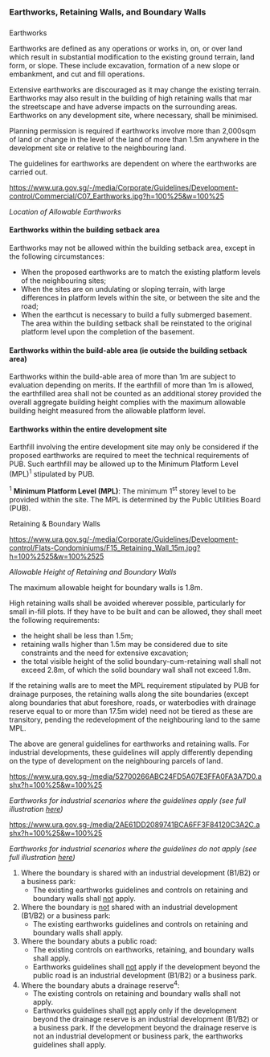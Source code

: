 ### Earthworks, Retaining Walls, and Boundary Walls

### 

<a href="#Table-3" class="collapsible collapsed"
data-toggle="collapse"></a>

Earthworks

Earthworks are defined as any operations or works in, on, or over land
which result in substantial modification to the existing ground terrain,
land form, or slope. These include excavation, formation of a new slope
or embankment, and cut and fill operations.

Extensive earthworks are discouraged as it may change the existing
terrain. Earthworks may also result in the building of high retaining
walls that mar the streetscape and have adverse impacts on the
surrounding areas. Earthworks on any development site, where necessary,
shall be minimised.

Planning permission is required if earthworks involve more than 2,000sqm
of land or change in the level of the land of more than 1.5m anywhere in
the development site or relative to the neighbouring land.

The guidelines for earthworks are dependent on where the earthworks are
carried out.

<https://www.ura.gov.sg/-/media/Corporate/Guidelines/Development-control/Commercial/C07_Earthworks.jpg?h=100%25&w=100%25>

*Location of Allowable Earthworks*

<a href="#Earthworks-Setback" class="collapsible collapsed"
data-parent="#Table-31" data-toggle="collapse"></a>

#### Earthworks within the building setback area

Earthworks may not be allowed within the building setback area, except
in the following circumstances:

-   When the proposed earthworks are to match the existing platform
    levels of the neighbouring sites;
-   When the sites are on undulating or sloping terrain, with large
    differences in platform levels within the site, or between the site
    and the road;
-   When the earthcut is necessary to build a fully submerged basement.
    The area within the building setback shall be reinstated to the
    original platform level upon the completion of the basement.

<a href="#Earthworks-Buildable" class="collapsible collapsed"
data-parent="#Table-31" data-toggle="collapse"></a>

#### Earthworks within the build-able area (ie outside the building setback area)

Earthworks within the build-able area of more than 1m are subject to
evaluation depending on merits. If the earthfill of more than 1m is
allowed, the earthfilled area shall not be counted as an additional
storey provided the overall aggregate building height complies with the
maximum allowable building height measured from the allowable platform
level.

<a href="#Earthworks-Site" class="collapsible collapsed"
data-parent="#Table-31" data-toggle="collapse"></a>

#### Earthworks within the entire development site

Earthfill involving the entire development site may only be considered
if the proposed earthworks are required to meet the technical
requirements of PUB. Such earthfill may be allowed up to the Minimum
Platform Level (MPL)<sup>1</sup> stipulated by PUB.

<sup>1</sup> **Minimum Platform Level (MPL)**: The minimum
1<sup>st</sup> storey level to be provided within the site. The MPL is
determined by the Public Utilities Board (PUB).

<a href="#Retaining-Boundary-Walls" class="collapsible collapsed"
data-toggle="collapse"></a>

Retaining & Boundary Walls

<https://www.ura.gov.sg/-/media/Corporate/Guidelines/Development-control/Flats-Condominiums/F15_Retaining_Wall_15m.jpg?h=100%2525&w=100%2525>

*Allowable Height of Retaining and Boundary Walls*

The maximum allowable height for boundary walls is 1.8m.

High retaining walls shall be avoided wherever possible, particularly
for small in-fill plots. If they have to be built and can be allowed,
they shall meet the following requirements:

-   the height shall be less than 1.5m;
-   retaining walls higher than 1.5m may be considered due to site
    constraints and the need for extensive excavation;
-   the total visible height of the solid boundary-cum-retaining wall
    shall not exceed 2.8m, of which the solid boundary wall shall not
    exceed 1.8m.

If the retaining walls are to meet the MPL requirement stipulated by PUB
for drainage purposes, the retaining walls along the site boundaries
(except along boundaries that abut foreshore, roads, or waterbodies with
drainage reserve equal to or more than 17.5m wide) need not be tiered as
these are transitory, pending the redevelopment of the neighbouring land
to the same MPL.

The above are general guidelines for earthworks and retaining walls. For
industrial developments, these guidelines will apply differently
depending on the type of development on the neighbouring parcels of
land.

<https://www.ura.gov.sg-/media/52700266ABC24FD5A07E3FFA0FA3A7D0.ashx?h=100%25&w=100%25>

*Earthworks for industrial scenarios where the guidelines apply (see
full illustration
<a href="-/media/52700266ABC24FD5A07E3FFA0FA3A7D0.ashx"
target="_blank">here</a>)*

<https://www.ura.gov.sg-/media/2AE61DD2089741BCA6FF3F84120C3A2C.ashx?h=100%25&w=100%25>

*Earthworks for industrial scenarios where the guidelines do not apply
(see full illustration
<a href="-/media/2AE61DD2089741BCA6FF3F84120C3A2C.ashx"
target="_blank">here</a>)*

1.  Where the boundary is shared with an industrial development (B1/B2)
    or a business park:
    -   The existing earthworks guidelines and controls on retaining and
        boundary walls
        shall <span style="text-decoration: underline;">not</span>
        apply.
2.  Where the boundary is
    <span style="text-decoration: underline;">not</span> shared with an
    industrial development (B1/B2) or a business park:
    -   The existing earthworks guidelines and controls on retaining and
        boundary walls shall apply.
3.  Where the boundary abuts a public road:
    -   The existing controls on earthworks, retaining, and boundary
        walls shall apply.
    -   Earthworks guidelines
        shall <span style="text-decoration: underline;">not</span> apply
        if the development beyond the public road is an industrial
        development (B1/B2) or a business park.
4.  Where the boundary abuts a drainage reserve<sup>4</sup>:
    -   The existing controls on retaining and boundary walls shall not
        apply.
    -   Earthworks guidelines
        shall <span style="text-decoration: underline;">not</span> apply
        only if the development beyond the drainage reserve is an
        industrial development (B1/B2) or a business park. If the
        development beyond the drainage reserve is not an industrial
        development or business park, the earthworks guidelines shall
        apply.
